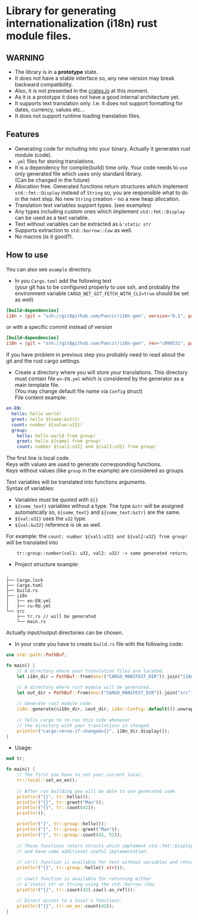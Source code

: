 # Library for generating internationalization (i18n) rust module files.

## WARNING
- The library is in a **prototype** state. 
- It does not have a stable interface so, any new version may break backward compatibility.
- Also, it is not presented in the [crates.io](https://crates.io/) at this moment.
- As it is a prototype it does not have a good internal architecture yet.
- It supports text translation only. I.e. it does not support formatting for dates, currency, values etc...
- It does not support runtime loading translation files.


## Features
- Generating code for including into your binary. Actually it generates rust module (code).
- `.yml` files for storing translations.
- It is a dependency for compile(build) time only. Your code needs to `use` only generated file which uses only standard library.   
(Can be changed in the future)
- Allocation free. Generated functions return structures which implement `std::fmt::Display` instead of `String` so, you are responsible what to do in the next step. No new `String` creation - no a new heap allocation.
- Translation text variables support types. (see examples)
- Any types including custom ones which implement `std::fmt::Display` can be used as a text variable.
- Text without variables can be extracted as `&'static str`
- Supports extraction to `std::borrow::Cow` as well.
- No macros (is it good?).

## How to use
You can also see `example` directory.

- In you `Cargo.toml` add the following text  
(your git has to be configured properly to use ssh, and
probably the environment variable `CARGO_NET_GIT_FETCH_WITH_CLI=true` should be set as well)
```toml
[build-dependencies]
i18n = {git = "ssh://git@github.com/Pancir/i18n-gen", version="0.1", package="i18n-gen"}
```
or with a specific commit instead of version
```toml
[build-dependencies]
i18n = {git = "ssh://git@github.com/Pancir/i18n-gen", rev="c098531", package="i18n-gen"}
```
If you have problem in previous step you probably need to read about the git and the rust cargo settings.

- Create a directory where you will store your translations.
This directory must contain file `en-EN.yml` which is considered by the generator as a main template file.  
(You may change default file name via `Config` struct)  
File content example:
```yml
en-EN:
  hello: hello world!
  greet: hello ${name:&str}!
  count: number ${value:u32}!
  group:
    hello: hello world from group!
    greet: hello ${name} from group!
    count: number ${val1:u32} and ${val2:u32} from group!
```
The first line is local code.  
Keys with values are used to generate corresponding functions.  
Keys without values (like `group` in the example) are considered as groups.

Text variables will be translated into functions arguments.  
Syntax of variables:
  - Variables must be quoted with `${}`
  - `${some_text}` variables without a type. The type `&str` will be assigned automatically so,
    `${some_text}` and `${some_text:&str}` are the same.
  - `${val:u32}`  uses the `u32` type.  
  - `${val:&u32}` reference is ok as well.  

For example: the `count: number ${val1:u32} and ${val2:u32} from group!` will be translated into
```text
    tr::group::number(val1: u32, val2: u32) -> some generated return;
```

- Project structure example:
```text
.
├── Cargo.lock
├── Cargo.toml
├── build.rs
├── i18n
│   ├── en-EN.yml
│   ├── ru-RU.yml
└── src
    ├── tr.rs // will be generated
    └── main.rs
```
Actually input/output directories can be chosen.


- In your crate you have to create `build.rs` file with the following code:
```rs
use std::path::PathBuf;

fn main() {
    // A directory where your translation files are located.
    let i18n_dir = PathBuf::from(env!("CARGO_MANIFEST_DIR")).join("i18n");

    // A directory where rust module will be generated.
    let out_dir = PathBuf::from(env!("CARGO_MANIFEST_DIR")).join("src");
    
    // Generate rust module code.
    i18n::generate(&i18n_dir, &out_dir, i18n::Config::default()).unwrap();
    
    // Tells cargo to re-run this code whenever 
    // the directory with your translations is changed.
    println!("cargo:rerun-if-changed={}", i18n_dir.display());
}
```

- Usage:
```rs
mod tr;

fn main() {
    // The first you have to set your current local.
    tr::local::set_en_en();
    
    // After run building you will be able to use generated code.
    println!("{}", tr::hello());
    println!("{}", tr::greet("Man"));
    println!("{}", tr::count(42));
    println!();

    println!("}", tr::group::hello());
    println!("}", tr::group::greet("Man"));
    println!("}", tr::group::count(42, 52));
    
    // Those functions return structs which implement std::fmt::Display
    // and have some additional useful implementation.
    
    // str() function is available for text without variables and returns &'static str.
    println!("{}", tr::group::hello().str());
    
    // cow() function is available for returning either 
    // &'static str or String using the std::borrow::Cow.
    println!("{}", tr::count(42).cow().as_ref());
    
    // Direct access to a local's functions.
    println!("{}", tr::en_en::count(42));
}

```
